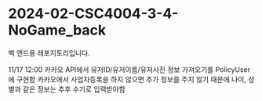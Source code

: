 # 2024-02-CSC4004-3-4-NoGame_back

벡 엔드용 레포지토리입니다.

11/17 12:00 카카오 API에서 유저ID/유저이름/유저사진 정보 가져오기를 PolicyUser에 구현함
            카카오에서 사업자등록을 하지 않으면 추가 정보를 주지 않기 때문에 나이, 성별과 같은 정보는 추후 수기로 입력받아함
